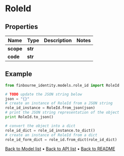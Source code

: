 # RoleId


## Properties
Name | Type | Description | Notes
------------ | ------------- | ------------- | -------------
**scope** | **str** |  | 
**code** | **str** |  | 

## Example

```python
from finbourne_identity.models.role_id import RoleId

# TODO update the JSON string below
json = "{}"
# create an instance of RoleId from a JSON string
role_id_instance = RoleId.from_json(json)
# print the JSON string representation of the object
print RoleId.to_json()

# convert the object into a dict
role_id_dict = role_id_instance.to_dict()
# create an instance of RoleId from a dict
role_id_form_dict = role_id.from_dict(role_id_dict)
```
[Back to Model list](../README.md#documentation-for-models) &#8226; [Back to API list](../README.md#documentation-for-api-endpoints) &#8226; [Back to README](../README.md)


